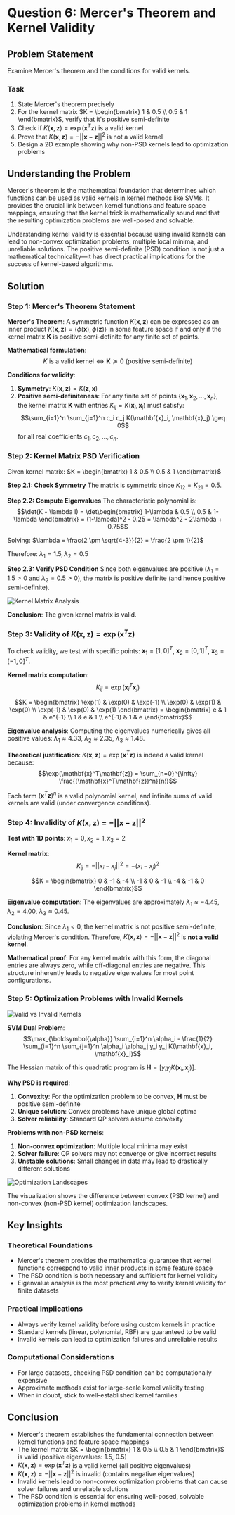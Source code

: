 # Question 6: Mercer's Theorem and Kernel Validity

## Problem Statement
Examine Mercer's theorem and the conditions for valid kernels.

### Task
1. State Mercer's theorem precisely
2. For the kernel matrix $K = \begin{bmatrix} 1 & 0.5 \\ 0.5 & 1 \end{bmatrix}$, verify that it's positive semi-definite
3. Check if $K(\mathbf{x}, \mathbf{z}) = \exp(\mathbf{x}^T\mathbf{z})$ is a valid kernel
4. Prove that $K(\mathbf{x}, \mathbf{z}) = -||\mathbf{x} - \mathbf{z}||^2$ is not a valid kernel
5. Design a 2D example showing why non-PSD kernels lead to optimization problems

## Understanding the Problem
Mercer's theorem is the mathematical foundation that determines which functions can be used as valid kernels in kernel methods like SVMs. It provides the crucial link between kernel functions and feature space mappings, ensuring that the kernel trick is mathematically sound and that the resulting optimization problems are well-posed and solvable.

Understanding kernel validity is essential because using invalid kernels can lead to non-convex optimization problems, multiple local minima, and unreliable solutions. The positive semi-definite (PSD) condition is not just a mathematical technicality—it has direct practical implications for the success of kernel-based algorithms.

## Solution

### Step 1: Mercer's Theorem Statement

**Mercer's Theorem**: A symmetric function $K(\mathbf{x}, \mathbf{z})$ can be expressed as an inner product $K(\mathbf{x}, \mathbf{z}) = \langle\phi(\mathbf{x}), \phi(\mathbf{z})\rangle$ in some feature space if and only if the kernel matrix $\mathbf{K}$ is positive semi-definite for any finite set of points.

**Mathematical formulation**:
$$K \text{ is a valid kernel} \Leftrightarrow \mathbf{K} \succeq 0 \text{ (positive semi-definite)}$$

**Conditions for validity**:
1. **Symmetry**: $K(\mathbf{x}, \mathbf{z}) = K(\mathbf{z}, \mathbf{x})$
2. **Positive semi-definiteness**: For any finite set of points $\{\mathbf{x}_1, \mathbf{x}_2, \ldots, \mathbf{x}_n\}$, the kernel matrix $\mathbf{K}$ with entries $K_{ij} = K(\mathbf{x}_i, \mathbf{x}_j)$ must satisfy:
   $$\sum_{i=1}^n \sum_{j=1}^n c_i c_j K(\mathbf{x}_i, \mathbf{x}_j) \geq 0$$
   for all real coefficients $c_1, c_2, \ldots, c_n$.

### Step 2: Kernel Matrix PSD Verification

Given kernel matrix: $K = \begin{bmatrix} 1 & 0.5 \\ 0.5 & 1 \end{bmatrix}$

**Step 2.1: Check Symmetry**
The matrix is symmetric since $K_{12} = K_{21} = 0.5$.

**Step 2.2: Compute Eigenvalues**
The characteristic polynomial is:
$$\det(K - \lambda I) = \det\begin{bmatrix} 1-\lambda & 0.5 \\ 0.5 & 1-\lambda \end{bmatrix} = (1-\lambda)^2 - 0.25 = \lambda^2 - 2\lambda + 0.75$$

Solving: $\lambda = \frac{2 \pm \sqrt{4-3}}{2} = \frac{2 \pm 1}{2}$

Therefore: $\lambda_1 = 1.5, \lambda_2 = 0.5$

**Step 2.3: Verify PSD Condition**
Since both eigenvalues are positive ($\lambda_1 = 1.5 > 0$ and $\lambda_2 = 0.5 > 0$), the matrix is positive definite (and hence positive semi-definite).

![Kernel Matrix Analysis](../Images/L5_3_Quiz_6/kernel_matrix_analysis.png)

**Conclusion**: The given kernel matrix is valid.

### Step 3: Validity of $K(\mathbf{x}, \mathbf{z}) = \exp(\mathbf{x}^T\mathbf{z})$

To check validity, we test with specific points: $\mathbf{x}_1 = [1, 0]^T$, $\mathbf{x}_2 = [0, 1]^T$, $\mathbf{x}_3 = [-1, 0]^T$.

**Kernel matrix computation**:
$$K_{ij} = \exp(\mathbf{x}_i^T \mathbf{x}_j)$$

$$K = \begin{bmatrix}
\exp(1) & \exp(0) & \exp(-1) \\
\exp(0) & \exp(1) & \exp(0) \\
\exp(-1) & \exp(0) & \exp(1)
\end{bmatrix} = \begin{bmatrix}
e & 1 & e^{-1} \\
1 & e & 1 \\
e^{-1} & 1 & e
\end{bmatrix}$$

**Eigenvalue analysis**: Computing the eigenvalues numerically gives all positive values: $\lambda_1 \approx 4.33$, $\lambda_2 \approx 2.35$, $\lambda_3 \approx 1.48$.

**Theoretical justification**: $K(\mathbf{x}, \mathbf{z}) = \exp(\mathbf{x}^T\mathbf{z})$ is indeed a valid kernel because:
$$\exp(\mathbf{x}^T\mathbf{z}) = \sum_{n=0}^{\infty} \frac{(\mathbf{x}^T\mathbf{z})^n}{n!}$$

Each term $(\mathbf{x}^T\mathbf{z})^n$ is a valid polynomial kernel, and infinite sums of valid kernels are valid (under convergence conditions).

### Step 4: Invalidity of $K(\mathbf{x}, \mathbf{z}) = -||\mathbf{x} - \mathbf{z}||^2$

**Test with 1D points**: $x_1 = 0, x_2 = 1, x_3 = 2$

**Kernel matrix**:
$$K_{ij} = -||x_i - x_j||^2 = -(x_i - x_j)^2$$

$$K = \begin{bmatrix}
0 & -1 & -4 \\
-1 & 0 & -1 \\
-4 & -1 & 0
\end{bmatrix}$$

**Eigenvalue computation**: The eigenvalues are approximately $\lambda_1 \approx -4.45$, $\lambda_2 = 4.00$, $\lambda_3 \approx 0.45$.

**Conclusion**: Since $\lambda_1 < 0$, the kernel matrix is not positive semi-definite, violating Mercer's condition. Therefore, $K(\mathbf{x}, \mathbf{z}) = -||\mathbf{x} - \mathbf{z}||^2$ is **not a valid kernel**.

**Mathematical proof**: For any kernel matrix with this form, the diagonal entries are always zero, while off-diagonal entries are negative. This structure inherently leads to negative eigenvalues for most point configurations.

### Step 5: Optimization Problems with Invalid Kernels

![Valid vs Invalid Kernels](../Images/L5_3_Quiz_6/valid_vs_invalid_kernels.png)

**SVM Dual Problem**: 
$$\max_{\boldsymbol{\alpha}} \sum_{i=1}^n \alpha_i - \frac{1}{2} \sum_{i=1}^n \sum_{j=1}^n \alpha_i \alpha_j y_i y_j K(\mathbf{x}_i, \mathbf{x}_j)$$

The Hessian matrix of this quadratic program is $\mathbf{H} = [y_i y_j K(\mathbf{x}_i, \mathbf{x}_j)]$.

**Why PSD is required**:
1. **Convexity**: For the optimization problem to be convex, $\mathbf{H}$ must be positive semi-definite
2. **Unique solution**: Convex problems have unique global optima
3. **Solver reliability**: Standard QP solvers assume convexity

**Problems with non-PSD kernels**:
1. **Non-convex optimization**: Multiple local minima may exist
2. **Solver failure**: QP solvers may not converge or give incorrect results
3. **Unstable solutions**: Small changes in data may lead to drastically different solutions

![Optimization Landscapes](../Images/L5_3_Quiz_6/optimization_landscapes.png)

The visualization shows the difference between convex (PSD kernel) and non-convex (non-PSD kernel) optimization landscapes.

## Key Insights

### Theoretical Foundations
- Mercer's theorem provides the mathematical guarantee that kernel functions correspond to valid inner products in some feature space
- The PSD condition is both necessary and sufficient for kernel validity
- Eigenvalue analysis is the most practical way to verify kernel validity for finite datasets

### Practical Implications
- Always verify kernel validity before using custom kernels in practice
- Standard kernels (linear, polynomial, RBF) are guaranteed to be valid
- Invalid kernels can lead to optimization failures and unreliable results

### Computational Considerations
- For large datasets, checking PSD condition can be computationally expensive
- Approximate methods exist for large-scale kernel validity testing
- When in doubt, stick to well-established kernel families

## Conclusion
- Mercer's theorem establishes the fundamental connection between kernel functions and feature space mappings
- The kernel matrix $K = \begin{bmatrix} 1 & 0.5 \\ 0.5 & 1 \end{bmatrix}$ is valid (positive eigenvalues: 1.5, 0.5)
- $K(\mathbf{x}, \mathbf{z}) = \exp(\mathbf{x}^T\mathbf{z})$ is a valid kernel (all positive eigenvalues)
- $K(\mathbf{x}, \mathbf{z}) = -||\mathbf{x} - \mathbf{z}||^2$ is invalid (contains negative eigenvalues)
- Invalid kernels lead to non-convex optimization problems that can cause solver failures and unreliable solutions
- The PSD condition is essential for ensuring well-posed, solvable optimization problems in kernel methods
